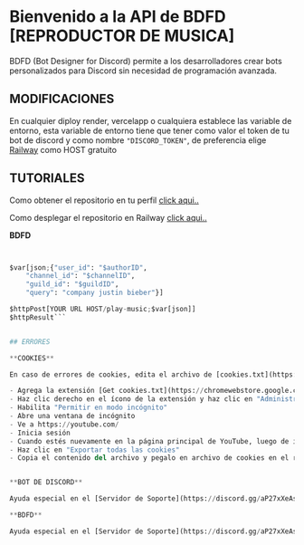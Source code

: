 # Bienvenido a la API de BDFD [REPRODUCTOR DE MUSICA]

BDFD (Bot Designer for Discord) permite a los desarrolladores crear bots personalizados para Discord sin necesidad de programación avanzada. 


## MODIFICACIONES

En cualquier diploy render, vercelapp o cualquiera establece las variable de entorno, esta variable de entorno tiene que tener como valor el token de tu bot de discord y como nombre `"DISCORD_TOKEN"`, de preferencia elige [Railway](https://railway.com) como HOST gratuito

## TUTORIALES

Como obtener el repositorio en tu perfil [click aqui..](https://streamable.com/1gigfp)

Como desplegar el repositorio en Railway [click aqui..](https://streamable.com/9qtqhr)

**BDFD**

```python


$var[json;{"user_id": "$authorID",
    "channel_id": "$channelID",
    "guild_id": "$guildID",
    "query": "company justin bieber"}]

$httpPost[YOUR URL HOST/play-music;$var[json]]
$httpResult```


## ERRORES

**COOKIES**

En caso de errores de cookies, edita el archivo de [cookies.txt](https://github.com/IzanaonYT/bdfd-music-2025-/blob/main/cookies.txt), y seguie el siguiente tutorial.

- Agrega la extensión [Get cookies.txt](https://chromewebstore.google.com/detail/get-cookiestxt-locally/cclelndahbckbenkjhflpdbgdldlbecc)  en tu navegador LOCALMENTE
- Haz clic derecho en el ícono de la extensión y haz clic en "Administrar extensión"
- Habilita "Permitir en modo incógnito"
- Abre una ventana de incógnito
- Ve a https://youtube.com/
- Inicia sesión
- Cuando estés nuevamente en la página principal de YouTube, luego de iniciar sesión, en la esquina estara el icono de la extension dale click
- Haz clic en "Exportar todas las cookies"
- Copia el contenido del archivo y pegalo en archivo de cookies en el repositorio


**BOT DE DISCORD**

Ayuda especial en el [Servidor de Soporte](https://discord.gg/aP27xXeAsS)

**BDFD**

Ayuda especial en el [Servidor de Soporte](https://discord.gg/aP27xXeAsS)




